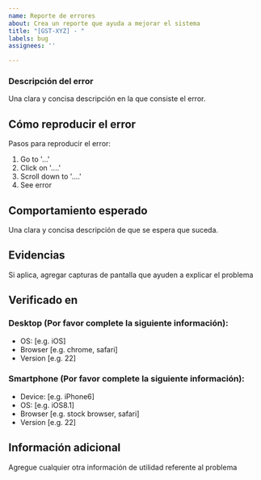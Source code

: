 ```yaml
---
name: Reporte de errores
about: Crea un reporte que ayuda a mejorar el sistema
title: "[GST-XYZ] - "
labels: bug
assignees: ''

---
```


### **Descripción del error**
Una clara y concisa descripción en la que consiste el error.

## **Cómo reproducir el error**
Pasos para reproducir el error:
1. Go to '...'
2. Click on '....'
3. Scroll down to '....'
4. See error

## **Comportamiento esperado**
Una clara y concisa descripción de que se espera que suceda.

## **Evidencias**
Si aplica, agregar capturas de pantalla que ayuden a explicar el problema

## **Verificado en**

### **Desktop (Por favor complete la siguiente información):**
 - OS: [e.g. iOS]
 - Browser [e.g. chrome, safari]
 - Version [e.g. 22]

### **Smartphone (Por favor complete la siguiente información):**
 - Device: [e.g. iPhone6]
 - OS: [e.g. iOS8.1]
 - Browser [e.g. stock browser, safari]
 - Version [e.g. 22]

## **Información adicional**
Agregue cualquier otra información de utilidad referente al problema
